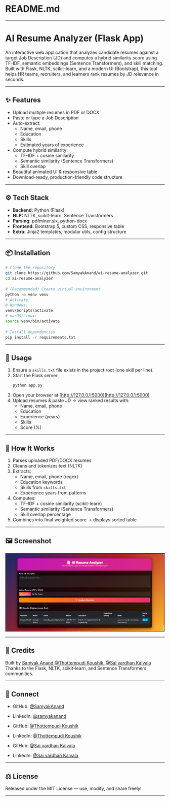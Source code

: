 # README.md

---

# AI Resume Analyzer (Flask App)

An interactive web application that analyzes candidate resumes against a target Job Description (JD) and computes a hybrid similarity score using TF-IDF, semantic embeddings (Sentence Transformers), and skill matching. Built with Flask, NLTK, scikit-learn, and a modern UI (Bootstrap), this tool helps HR teams, recruiters, and learners rank resumes by JD relevance in seconds.

---

## ✨ Features

- Upload multiple resumes in PDF or DOCX
- Paste or type a Job Description
- Auto-extract:
  - Name, email, phone  
  - Education  
  - Skills  
  - Estimated years of experience
- Compute hybrid similarity:
  - TF-IDF + cosine similarity  
  - Semantic similarity (Sentence Transformers)  
  - Skill overlap
- Beautiful animated UI & responsive table
- Download-ready, production-friendly code structure

---

## ⚙️ Tech Stack

- **Backend:** Python (Flask)  
- **NLP:** NLTK, scikit-learn, Sentence Transformers  
- **Parsing:** pdfminer.six, python-docx  
- **Frontend:** Bootstrap 5, custom CSS, responsive table  
- **Extra:** Jinja2 templates, modular utils, config structure

---

## 📦 Installation

```bash
# Clone the repository
git clone https://github.com/SamyakAnand/ai-resume-analyzer.git
cd ai-resume-analyzer

# (Recommended) Create virtual environment
python -m venv venv
# Activate:
# Windows:
venv\Scripts\activate
# macOS/Linux:
source venv/bin/activate

# Install dependencies
pip install -r requirements.txt
```

---

## 🚀 Usage

1. Ensure a `skills.txt` file exists in the project root (one skill per line).  
2. Start the Flask server:
   ```bash
   python app.py
   ```
3. Open your browser at [http://127.0.0.1:5000](http://127.0.0.1:5000)  
4. Upload resumes & paste JD → view ranked results with:
   - Name, email, phone  
   - Education  
   - Experience (years)  
   - Skills  
   - Score (%)

---

## 🧠 How It Works

1. Parses uploaded PDF/DOCX resumes  
2. Cleans and tokenizes text (NLTK)  
3. Extracts:
   - Name, email, phone (regex)  
   - Education keywords  
   - Skills from `skills.txt`  
   - Experience years from patterns  
4. Computes:
   - TF-IDF + cosine similarity (scikit-learn)  
   - Semantic similarity (Sentence Transformers)  
   - Skill overlap percentage  
5. Combines into final weighted score → displays sorted table  

---

## 🖼 Screenshot

![Demo Screenshot](https://github.com/SamyakAnand/Resume-Analyzer/blob/main/images/Screenshot%202025-07-16%20192647.png)

---

## 🙏 Credits

Built by [Samyak Anand](https://github.com/SamyakAnand),[@Thottempudi Koushik
](https://github.com/Koushik900),[@Sai vardhan Kalvala
](https://github.com/saivardhankalvala)
Thanks to the Flask, NLTK, scikit-learn, and Sentence Transformers communities.

---

## 🤝 Connect

- GitHub: [@SamyakAnand](https://github.com/SamyakAnand)  
- LinkedIn: [@samyakanand](https://www.linkedin.com/in/samyakanand/)

- GitHub: [@Thottempudi Koushik
](https://github.com/Koushik900)  
- LinkedIn: [@Thottempudi Koushik
]( https://www.linkedin.com/in/tk-koushik-1362bb200/
)

- GitHub: [@Sai vardhan Kalvala
](https://github.com/saivardhankalvala)  
- LinkedIn: [@Sai vardhan Kalvala
](https://in.linkedin.com/in/saivardhankalvala16
)
---

## ⚖️ License

Released under the MIT License — use, modify, and share freely!

---
